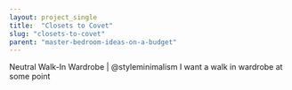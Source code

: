 ```yaml
---
layout: project_single
title:  "Closets to Covet"
slug: "closets-to-covet"
parent: "master-bedroom-ideas-on-a-budget"
---
```

Neutral Walk-In Wardrobe | @styleminimalism  I want a walk in wardrobe at some point